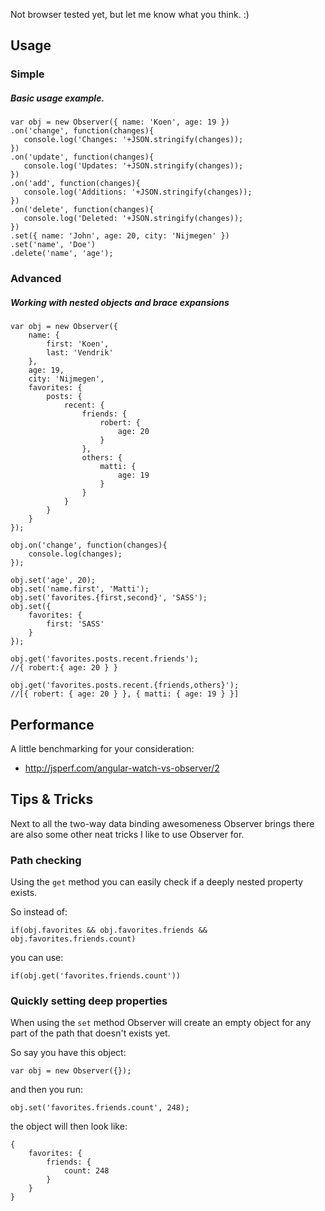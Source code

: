 Not browser tested yet, but let me know what you think. :)

## Usage

### Simple
##### Basic usage example.
```
var obj = new Observer({ name: 'Koen', age: 19 })
.on('change', function(changes){
   console.log('Changes: '+JSON.stringify(changes));
})
.on('update', function(changes){
   console.log('Updates: '+JSON.stringify(changes));
})
.on('add', function(changes){
   console.log('Additions: '+JSON.stringify(changes));
})
.on('delete', function(changes){
   console.log('Deleted: '+JSON.stringify(changes));
})
.set({ name: 'John', age: 20, city: 'Nijmegen' })
.set('name', 'Doe')
.delete('name', 'age');
```

### Advanced
##### Working with nested objects and brace expansions
```
var obj = new Observer({
    name: {
        first: 'Koen',
        last: 'Vendrik'
    },
    age: 19,
    city: 'Nijmegen',
    favorites: {
        posts: {
            recent: {
                friends: {
                    robert: {
                        age: 20
                    }
                },
                others: {
                    matti: {
                        age: 19
                    }
                }
            }
        }
    }
});

obj.on('change', function(changes){
    console.log(changes);
});

obj.set('age', 20);
obj.set('name.first', 'Matti');
obj.set('favorites.{first,second}', 'SASS');
obj.set({
    favorites: {
        first: 'SASS'
    }
});

obj.get('favorites.posts.recent.friends');
//{ robert:{ age: 20 } }

obj.get('favorites.posts.recent.{friends,others}');
//[{ robert: { age: 20 } }, { matti: { age: 19 } }]
```

## Performance
A little benchmarking for your consideration:

* http://jsperf.com/angular-watch-vs-observer/2

## Tips & Tricks
Next to all the two-way data binding awesomeness Observer brings there are also some other neat tricks I like to use Observer for.

### Path checking
Using the `get` method you can easily check if a deeply nested property exists.

So instead of:
```
if(obj.favorites && obj.favorites.friends && obj.favorites.friends.count)
```

you can use:
```
if(obj.get('favorites.friends.count'))
```

### Quickly setting deep properties
When using the `set` method Observer will create an empty object for any part of the path that doesn't exists yet.

So say you have this object:
```
var obj = new Observer({});
```

and then you run:
```
obj.set('favorites.friends.count', 248);
```

the object will then look like:
```
{
    favorites: {
        friends: {
            count: 248
        }
    }
}
```
